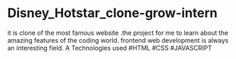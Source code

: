 # Disney_Hotstar_clone-grow-intern
it is clone of the most famous website .the project for me to learn about the amazing features of the coding world. frontend  web development is always an interesting field. A Technologies used #HTML #CSS #JAVASCRIPT
